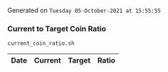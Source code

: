 Generated on `Tuesday 05-October-2021 at 15:55:55`

### Current to Target Coin Ratio
`current_coin_ratio.sh`

Date|Current|Target|Ratio
---|---|---|---
